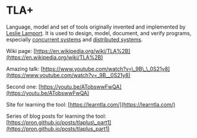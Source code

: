 # TLA+

Language, model and set of tools originally invented and implemented by [Leslie Lamport](https://en.wikipedia.org/wiki/Leslie_Lamport). It is used to design, model, document, and verify programs, especially [concurrent systems](https://en.wikipedia.org/wiki/Concurrent_systems) and [distributed systems](https://en.wikipedia.org/wiki/Distributed_systems).

Wiki page: [https://en.wikipedia.org/wiki/TLA%2B](https://en.wikipedia.org/wiki/TLA%2B)

Amazing talk: [https://www.youtube.com/watch?v=\_9B\_\_0S21y8](https://www.youtube.com/watch?v=_9B__0S21y8)

Second one: [https://youtu.be/ATobswwFwQA](https://youtu.be/ATobswwFwQA)

Site for learning the tool: [https://learntla.com/](https://learntla.com/)

Series of blog posts for learning the tool: [https://pron.github.io/posts/tlaplus\_part1](https://pron.github.io/posts/tlaplus_part1)

